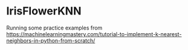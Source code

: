 # IrisFlowerKNN

Running some practice examples from https://machinelearningmastery.com/tutorial-to-implement-k-nearest-neighbors-in-python-from-scratch/